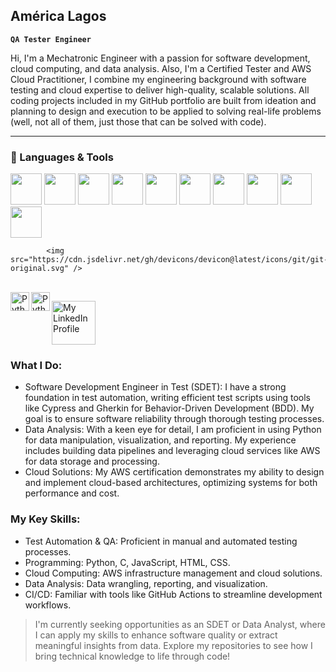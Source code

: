 ## América Lagos
**`QA Tester Engineer`**


Hi, I'm a Mechatronic Engineer with a passion for software development, cloud computing, and data analysis. Also, I'm a Certified Tester and AWS Cloud Practitioner, I combine my engineering background with software testing and cloud expertise to deliver high-quality, scalable solutions. All coding projects included in my GitHub portfolio are built from ideation and planning to design and execution to be applied to solving real-life problems (well, not all of them, just those that can be solved with code).

---

### 🧰 Languages & Tools
 
<p align="left">
 <img src="https://cdn.jsdelivr.net/gh/devicons/devicon@latest/icons/python/python-original-wordmark.svg" width="50" height="auto"/>
 
 <img src="https://cdn.jsdelivr.net/gh/devicons/devicon@latest/icons/c/c-plain.svg"  width="50" height="auto"/>
 <img src="https://cdn.jsdelivr.net/gh/devicons/devicon@latest/icons/javascript/javascript-original.svg"  width="50" height="auto"/>
 <img src="https://cdn.jsdelivr.net/gh/devicons/devicon@latest/icons/html5/html5-plain-wordmark.svg"  width="50" height="auto"/>
 <img src="https://cdn.jsdelivr.net/gh/devicons/devicon@latest/icons/css3/css3-plain-wordmark.svg"  width="50" height="auto"/>
 <img src="https://cdn.jsdelivr.net/gh/devicons/devicon@latest/icons/azuredevops/azuredevops-original.svg"  width="50" height="auto"/>
 <img src="https://cdn.jsdelivr.net/gh/devicons/devicon@latest/icons/jira/jira-original.svg"  width="50" height="auto"/>
 <img src="https://cdn.jsdelivr.net/gh/devicons/devicon@latest/icons/pytest/pytest-original-wordmark.svg"  width="50" height="auto"/>
 <img src="https://cdn.jsdelivr.net/gh/devicons/devicon@latest/icons/git/git-original.svg" width="50" height="auto"/>
 <img src="https://cdn.jsdelivr.net/gh/devicons/devicon@latest/icons/amazonwebservices/amazonwebservices-plain-wordmark.svg" width="50" height="auto"/>
</p>


            <img src="https://cdn.jsdelivr.net/gh/devicons/devicon@latest/icons/git/git-original.svg" />
          

<br/>

<img align="left" alt="Python" width="30px" src="https://portfolio-america-lagos.s3.amazonaws.com/icons-github-portfolio/python.png" style="max-width: 100%;"/>
<img align="left" alt="Python" width="30px" src="https://portfolio-america-lagos.s3.amazonaws.com/icons-github-portfolio/python.png" width="70" height="auto"/>
<p align="left">
  <a href="https://www.linkedin.com/in/america-lagos-hernández-576a10206" target="_blank">
    <img src="https://portfolio-america-lagos.s3.amazonaws.com/icons-github-portfolio/linkedin.png" alt="My LinkedIn Profile" width="70" height="auto"/>
  </a>
</p>



### What I Do:
  + Software Development Engineer in Test (SDET): I have a strong foundation in test automation, writing efficient test scripts using tools like Cypress and Gherkin for Behavior-Driven Development (BDD). My goal is to ensure software reliability through thorough testing processes.
  + Data Analysis: With a keen eye for detail, I am proficient in using Python for data manipulation, visualization, and reporting. My experience includes building data pipelines and leveraging cloud services like AWS for data storage and processing.
  + Cloud Solutions: My AWS certification demonstrates my ability to design and implement cloud-based architectures, optimizing systems for both performance and cost.

### My Key Skills:
  + Test Automation & QA: Proficient in manual and automated testing processes.
  + Programming: Python, C, JavaScript, HTML, CSS.
  + Cloud Computing: AWS infrastructure management and cloud solutions.
  + Data Analysis: Data wrangling, reporting, and visualization.
  + CI/CD: Familiar with tools like GitHub Actions to streamline development workflows.

> I'm currently seeking opportunities as an SDET or Data Analyst, where I can apply my skills to enhance software quality or extract meaningful insights from data. Explore my repositories to see how I bring technical knowledge to life through code!
<!--
[![My LinkedIn Profile](https://portfolio-america-lagos.s3.amazonaws.com/icons-github-portfolio/linkedin.png)](www.linkedin.com/in/america-lagos-hernández-576a10206)
<a href="www.linkedin.com/in/america-lagos-hernández-576a10206"><img alt="LinkedIn icon" title="My LinkedIn Profile" src="https://portfolio-america-lagos.s3.amazonaws.com/icons-github-portfolio/linkedin.png"/></a></p>
Here are some ideas to get you started:

- 🔭 I’m currently working on ...
- 🌱 I’m currently learning ...
- 👯 I’m looking to collaborate on ...
- 🤔 I’m looking for help with ...
- 💬 Ask me about ...
- 📫 How to reach me: ...
- 😄 Pronouns: ...
- ⚡ Fun fact: ...
-->
